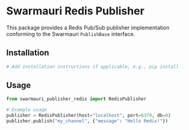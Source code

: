 # Swarmauri Redis Publisher

This package provides a Redis Pub/Sub publisher implementation conforming to the Swarmauri `PublishBase` interface.

## Installation

```bash
# Add installation instructions if applicable, e.g., pip install .
```

## Usage

```python
from swarmauri_publisher_redis import RedisPublisher

# Example usage
publisher = RedisPublisher(host="localhost", port=6379, db=0)
publisher.publish("my_channel", {"message": "Hello Redis!"})
```